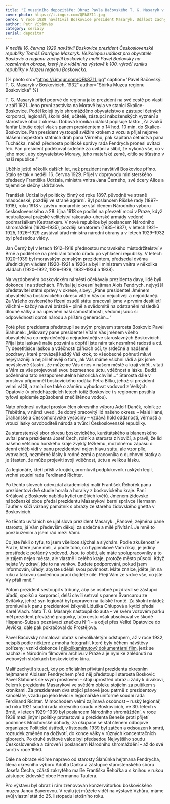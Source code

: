 ```yaml
---
title: "Z muzejního depozitáře: Obraz Pavla Bačovského T. G. Masaryk v Boskovicích"
cover-photo: https://i.imgur.com/QEk8Z11.jpg
perex: V roce 1929 navštívil Boskovice prezident Masaryk. Událost zachytil boskovický malíř Pavel Bačovský na rozměrném obraze, který je k vidění v boskovickém muzeu.
author: Petr Vítámvás
category: seriály
serial: depozitar
---
```


*V neděli 16. června 1929 navštívil Boskovice prezident Československé republiky Tomáš Garrigue Masaryk. Velkolepou událost pro obyvatele Boskovic a regionu zachytil boskovický malíř Pavel Bačovský na rozměrném obraze, který je k vidění na výstavě k 100. výročí vzniku republiky v Muzeu regionu Boskovicka.*

{% photo src="https://i.imgur.com/QEk8Z11.jpg" caption="Pavel Bačovský: T. G. Masaryk v Boskovicích, 1932" author="Sbírka Muzea regionu Boskovicka" %}

T. G. Masaryk přijel poprvé do regionu jako prezident na své cestě po vlasti v září 1921. Jeho první zastávka na Moravě byla ve stanici Skalice-Boskovice. Podél kolejí bylo shromážděno obyvatelstvo a zástupci četných korporací, legionáři, školní děti, učitelé, zástupci náboženských vyznání a starostové obcí z okresu. Dobová kronika událost popisuje takto: „Za zvuků fanfár Libuše dojel vlak s panem presidentem o 14 hod. 10 min. do Skalice-Boskovice. Pan president vystoupil svěžím krokem z vozu a přijal nejprve hlášení inspektora státních drah pana Věrného, pak kapitána četnictva pana Tucháčka, načež přednosta politické správy rada Fendrych pronesl uvítací řeč. Pan president poděkoval srdečně za uvítání a slíbil, že vykoná vše, co v jeho moci, aby obyvatelstvo Moravy, jeho mateřské země, cítilo se šťastno v naší republice.“

Uběhlo ještě několik dalších let, než prezident navštívil Boskovice přímo. Stalo se tak v neděli 16. června 1929. Přijel v doprovodu ministerského předsedy Františka Udržala, ministra vnitra Jana Černého, své dcery Alice a tajemnice slečny Udržalové.

František Udržal byl politicky činný od roku 1897, původně ve straně mladočeské, později ve straně agrární. Byl poslancem Říšské rady (1897–1918), roku 1918 v závěru monarchie se stal členem Národního výboru československého a 28. října 1918 se podílel na převzetí moci v Praze, když neutralizoval pražské velitelství rakousko-uherské armády vedené podmaršálkem Kestrankem. V nové republice byl poslancem Národního shromáždění (1920–1935), později senátorem (1935–1937), v letech 1921–1925, 1926–1929 zastával úřad ministra národní obrany a v letech 1929–1932 byl předsedou vlády.

Jan Černý byl v letech 1912–1918 přednostou moravského místodržitelství v Brně a podílel se na přebírání tohoto úřadu po vyhlášení republiky. V letech 1920–1939 byl moravským zemským prezidentem, předsedal dvěma úřednickým vládám (1920–1921 a 1926) a byl i ministrem vnitra v několika vládách (1920–1922, 1926–1929, 1932–1934 a 1938).

Na vyzdobeném boskovickém náměstí očekávaly prezidenta davy, lidé byli dokonce i na střechách. Přivítal jej okresní hejtman Alois Fendrych, nejvyšší představitel státní správy v okrese, slovy: „Pane presidente! Jménem obyvatelstva boskovického okresu vítám Vás co nejuctivěji a nejoddaněji. Za Vašeho osvíceného řízení osudů státu pracovali jsme v prvním desítiletí všichni – každý na své brázdě – pilně a svědomitě na odstranění následků dlouhé války a na upevnění naší samostatnosti, vědomi jsouc si odpovědnosti oproti národu a příštím generacím…“

Poté před prezidenta předstoupil se svým projevem starosta Boskovic Pavel Šlahúnek: „Milovaný pane presidente! Vítám Vás jménem všeho obyvatelstva co nejsrdečněji a nejradostněji ve staroslavných Boskovicích. Přijal jste laskavě naše pozvání a dopřál jste nám tak nesmírné radosti a cti. Ty desetitisíce láskou a vděčností zářících očí, ty srdečné a nadšené pozdravy, které provázejí každý Váš krok, to všeobecné pohnutí mluví nejvýrazněji a nejpřiléhavěji o tom, jak Vás máme všichni rádi a jak jsme nevýslovně šťastni, že můžeme Vás dnes v našem městě a kraji viděti, vítati a Vám za vše projevovati svou bezmeznou úctu, vděčnost a lásku. Budiž požehnána tato nezapomenutelná historická chvíle!…“ Starosta dále v proslovu připomněl boskovického rodáka Petra Bílku, jehož si prezident velmi vážil, a zmínil se také o záměru vybudovat vodovod z Velkých Opatovic (v předcházejících letech totiž Boskovice i s regionem postihla tyfová epidemie způsobená znečištěnou vodou).

Nato přednesl uvítací proslov člen okresního výboru Adolf Daněk, rolník ze Třebětína, v němž uvedl, že dobrý pracovitý lid našeho okresu – Malé Hané, Drahanské a Českomoravské vysočiny – vzdává hold oddanosti, věrnosti a vroucí lásky osvoboditeli národa a tvůrci Československé republiky.

Za starostenský sbor okresu boskovického, kunštátského a blanenského uvítal pana prezidenta Josef Čech, rolník a starosta z Novičí, a pravil, že lid našeho většinou horského kraje zvyklý těžkému, mozolnému zápasu o denní chléb vidí v panu prezidentovi nejen hlavu státu, ale vzor píle, vytrvalosti, nezměrné lásky k rodné zemi a pracovníka o duchovní statky a je šťasten, že může projeviti svoji vděčnost, úctu a velikou lásku.

Za legionáře, kteří přišli v krojích, promluvil podplukovník ruských legií, vrchní soudní rada Ferdinand Richter.

Po těchto slovech odevzdal akademický malíř František Řehořek panu prezidentovi dvě studie horala a horalky z boskovického kraje. Paní Krčálová z Boskovic nabídla kytici umělých květů. Jménem židovské náboženské obce předal prezidentu Masarykovi berní správce Hermann Taufer v kůži vázaný památník s obrazy ze starého židovského ghetta v Boskovicích.

Po těchto uvítáních se ujal slova prezident Masaryk: „Pánové, zejména pane starosto, já Vám především děkuji za srdečné a milé přivítání. Je mně to povzbuzením a jsem rád mezi Vámi. 

Co jste řekli o tyfu, to jsem všelicos slýchal a slýchám. Podle zkušeností v Praze, které jsme měli, a podle toho, co hygienikové Vám říkají, je jediný prostředek: pořádný vodovod. Jsou to oběti, ale máte spolupracovníky a to je zájem nejen města, ale vlastně i celého kraje, protože město působí. Když nejste Vy zdraví, jde to na venkov. Budete podporováni, pokud jsem informován, úřady, abyste udělali svou povinnost. Máte znalce, jděte jim na ruku a takovou společnou prací dojdete cíle. Přeji Vám ze srdce vše, co jste Vy přáli mně.“

Potom prezident sestoupil s tribuny, aby se osobně pozdravil se zástupci úřadů, spolků a korporací, delší chvíli setrval s panem Švancarou ze Svitávky, jehož syn legionář byl popraven na italské frontě. Za školní mládež promluvila k panu prezidentovi žákyně Liduška Chlupová a kytici předal Karel Vlach. Nato T. G. Masaryk nastoupil do auta – ve svém vozovém parku měl prezident převážně pragovky, tuto cestu však absolvoval ve škodě Hispano-Suiza s poznávací značkou N-1 – a odjel přes Velké Opatovice do Jevíčka, dále pak pokračoval do Prostějova. 

Pavel Bačovský namaloval obraz s několikaletým odstupem, až v roce 1932, nejspíš podle některé z mnoha fotografií, které byly během návštěvy pořízeny; vznikl dokonce i [několikaminutový dokumentární film](https://www.kulturaboskovice.cz/kino/prezident-tgm-v-boskovicich), jenž se nachází v Národním filmovém archivu v Praze a je nyní ke zhlédnutí na webových stránkách boskovického kina. 

Malíř zachytil situaci, kdy po oficiálním přivítání prezidenta okresním hejtmanem Aloisem Fendrychem před něj předstoupil starosta Boskovic Pavel Šlahúnek se svým proslovem – stojí uprostřed obrazu zády k divákovi, čelem k prezidentu Masarykovi ve světlém obleku stojícím za pultíkem s kronikami. Za prezidentem dva stojící pánové jsou patrně z prezidentovy kanceláře, vzadu po jeho levici v legionářské uniformě soudní rada Ferdinand Richter. Mimochodem velmi zajímavá osobnost – ruský legionář, od roku 1921 soudní rada okresního soudu v Boskovicích, ve 30. letech v Brně, v letech 1929–1939 byl poslancem Národního shromáždění, v roce 1938 mezi jinými politiky protestoval u prezidenta Beneše proti přijetí podmínek Mnichovské dohody; za okupace se stal členem odbojové organizace Politické ústředí, v listopadu 1939 byl zatčen a odsouzen k smrti, rozsudek změněn na doživotí, do konce války v různých koncentračních táborech. Po druhé světové válce byl předsedou Nejvyššího soudu Československa a zároveň i poslancem Národního shromáždění – až do své smrti v roce 1950.

Dále na obraze vidíme napravo od starosty Šlahúnka hejtmana Fendrycha, člena okresního výboru Adolfa Daňka a zástupce starostenského sboru Josefa Čecha, zčásti zakrytého malíře Františka Řehořka a s knihou v rukou zástupce židovské obce Hermanna Taufera.

Pro výstavu byl obraz i rám zrenovován konzervátorkou boskovického muzea Janou Bayerovou. V reálu jej můžete vidět na výstavě Vzhůru, máme svůj vlastní stát do 25. listopadu letošního roku.
